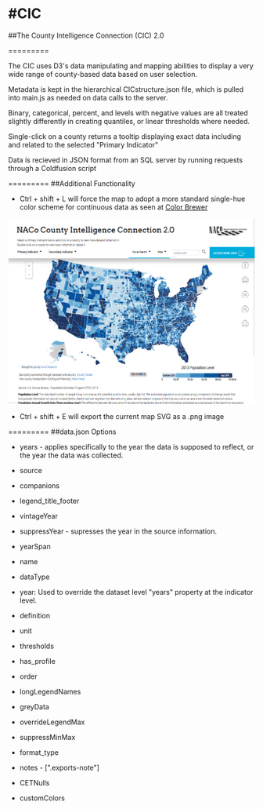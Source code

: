 #CIC
===

##The County Intelligence Connection (CIC) 2.0

=========

The CIC uses D3's data manipulating and mapping abilities to display a very wide range of county-based data based on user selection.

Metadata is kept in the hierarchical CICstructure.json file, which is pulled into main.js as needed on data calls to the server.

Binary, categorical, percent, and levels with negative values are all treated slightly differently in creating quantiles, or linear thresholds where needed.

Single-click on a county returns a tooltip displaying exact data including and related to the selected "Primary Indicator"

Data is recieved in JSON format from an SQL server by running requests through a Coldfusion script

=========
##Additional Functionality

- Ctrl + shift + L will force the map to adopt a more standard single-hue color scheme for continuous data as seen at [Color Brewer](www.colorbrewer2.org)

![Single-hue colors](/img/CICThumb_IPad_oldColors.png)

- Ctrl + shift + E will export the current map SVG as a .png image

=========
##data.json Options
- years - applies specifically to the year the data is supposed to reflect, or the year the data was collected.
- source
- companions
- legend_title_footer

- vintageYear

- suppressYear - supresses the year in the source information.
- yearSpan

- name
- dataType
- year: Used to override the dataset level "years" property at the indicator level.
- definition
- unit
- thresholds
- has_profile
- order
- longLegendNames
- greyData
- overrideLegendMax
- suppressMinMax
- format_type
- notes - [".exports-note"]
- CETNulls
- customColors

